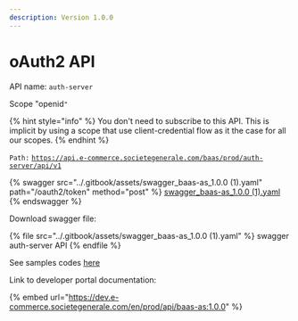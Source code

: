 ```yaml
---
description: Version 1.0.0
---
```


# oAuth2 API

API name: `auth-server`

Scope "openid`"`

{% hint style="info" %}
You don't need to subscribe to this API. This is implicit by using a scope that use client-credential flow as it the case for all our scopes.&#x20;
{% endhint %}

`Path:` [`https://api.e-commerce.societegenerale.com/baas/prod/auth-server/api/v1`](https://api.e-commerce.societegenerale.com/baas/prod/auth-server/api/v1)

{% swagger src="../.gitbook/assets/swagger_baas-as_1.0.0 (1).yaml" path="/oauth2/token" method="post" %}
[swagger_baas-as_1.0.0 (1).yaml](<../.gitbook/assets/swagger_baas-as_1.0.0 (1).yaml>)
{% endswagger %}

Download swagger file:

{% file src="../.gitbook/assets/swagger_baas-as_1.0.0 (1).yaml" %}
swagger auth-server API
{% endfile %}

See samples codes [here](../integration-guides/integrations-modes/direct/#authentication-and-authorization)

Link to developer portal documentation:

{% embed url="https://dev.e-commerce.societegenerale.com/en/prod/api/baas-as:1.0.0" %}
